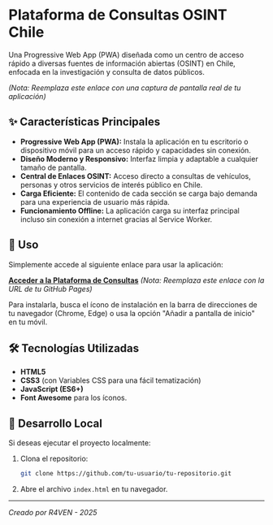 #  Plataforma de Consultas OSINT Chile

Una Progressive Web App (PWA) diseñada como un centro de acceso rápido a diversas fuentes de información abiertas (OSINT) en Chile, enfocada en la investigación y consulta de datos públicos.

 
*(Nota: Reemplaza este enlace con una captura de pantalla real de tu aplicación)*

## ✨ Características Principales

- **Progressive Web App (PWA):** Instala la aplicación en tu escritorio o dispositivo móvil para un acceso rápido y capacidades sin conexión.
- **Diseño Moderno y Responsivo:** Interfaz limpia y adaptable a cualquier tamaño de pantalla.
- **Central de Enlaces OSINT:** Acceso directo a consultas de vehículos, personas y otros servicios de interés público en Chile.
- **Carga Eficiente:** El contenido de cada sección se carga bajo demanda para una experiencia de usuario más rápida.
- **Funcionamiento Offline:** La aplicación carga su interfaz principal incluso sin conexión a internet gracias al Service Worker.

## 🚀 Uso

Simplemente accede al siguiente enlace para usar la aplicación:

**[Acceder a la Plataforma de Consultas](https://tu-usuario.github.io/tu-repositorio/)** 
*(Nota: Reemplaza este enlace con la URL de tu GitHub Pages)*

Para instalarla, busca el ícono de instalación en la barra de direcciones de tu navegador (Chrome, Edge) o usa la opción "Añadir a pantalla de inicio" en tu móvil.

## 🛠️ Tecnologías Utilizadas

- **HTML5**
- **CSS3** (con Variables CSS para una fácil tematización)
- **JavaScript (ES6+)**
- **Font Awesome** para los íconos.

## 📂 Desarrollo Local

Si deseas ejecutar el proyecto localmente:

1. Clona el repositorio:
   ```bash
   git clone https://github.com/tu-usuario/tu-repositorio.git
   ```
2. Abre el archivo `index.html` en tu navegador.

---
*Creado por R4VEN - 2025*